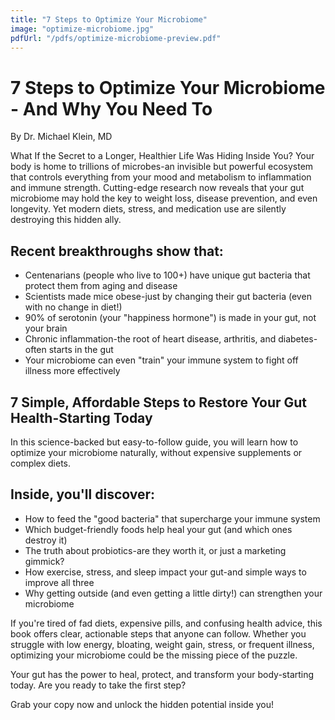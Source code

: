```yaml
---
title: "7 Steps to Optimize Your Microbiome"
image: "optimize-microbiome.jpg"
pdfUrl: "/pdfs/optimize-microbiome-preview.pdf"
---
```


# 7 Steps to Optimize Your Microbiome - And Why You Need To
By Dr. Michael Klein, MD

What If the Secret to a Longer, Healthier Life Was Hiding Inside You?
Your body is home to trillions of microbes-an invisible but powerful ecosystem that controls everything from your mood and metabolism to inflammation and immune strength. Cutting-edge research now reveals that your gut microbiome may hold the key to weight loss, disease prevention, and even longevity. Yet modern diets, stress, and medication use are silently destroying this hidden ally.

## Recent breakthroughs show that:

- Centenarians (people who live to 100+) have unique gut bacteria that protect them from aging and disease
- Scientists made mice obese-just by changing their gut bacteria (even with no change in diet!)
- 90% of serotonin (your "happiness hormone") is made in your gut, not your brain
- Chronic inflammation-the root of heart disease, arthritis, and diabetes-often starts in the gut
- Your microbiome can even "train" your immune system to fight off illness more effectively

## 7 Simple, Affordable Steps to Restore Your Gut Health-Starting Today

In this science-backed but easy-to-follow guide, you will learn how to optimize your microbiome naturally, without expensive supplements or complex diets.

## Inside, you'll discover:

- How to feed the "good bacteria" that supercharge your immune system
- Which budget-friendly foods help heal your gut (and which ones destroy it)
- The truth about probiotics-are they worth it, or just a marketing gimmick?
- How exercise, stress, and sleep impact your gut-and simple ways to improve all three
- Why getting outside (and even getting a little dirty!) can strengthen your microbiome

If you're tired of fad diets, expensive pills, and confusing health advice, this book offers clear, actionable steps that anyone can follow. Whether you struggle with low energy, bloating, weight gain, stress, or frequent illness, optimizing your microbiome could be the missing piece of the puzzle.

Your gut has the power to heal, protect, and transform your body-starting today. Are you ready to take the first step?

Grab your copy now and unlock the hidden potential inside you!
